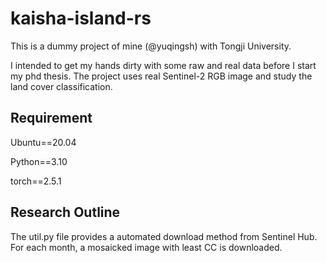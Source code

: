 # kaisha-island-rs

This is a dummy project of mine (@yuqingsh) with Tongji University.

I intended to get my hands dirty with some raw and real data before I start my phd thesis.
The project uses real Sentinel-2 RGB image and study the land cover classification.

## Requirement

Ubuntu==20.04

Python==3.10

torch==2.5.1

## Research Outline

The util.py file provides a automated download method from Sentinel Hub. For each month, a mosaicked image with least CC is downloaded.
